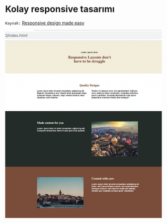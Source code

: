 # Kolay responsive tasarımı

`Kaynak:` [Responsive design made easy](https://www.youtube.com/watch?v=bn-DQCifeQQ)

![](2022-05-28-18-07-35.png)